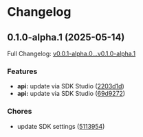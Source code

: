 # Changelog

## 0.1.0-alpha.1 (2025-05-14)

Full Changelog: [v0.0.1-alpha.0...v0.1.0-alpha.1](https://github.com/AccidentalJedi/Remote-Savant-MCP/compare/v0.0.1-alpha.0...v0.1.0-alpha.1)

### Features

* **api:** update via SDK Studio ([2203d1d](https://github.com/AccidentalJedi/Remote-Savant-MCP/commit/2203d1d50992258b1c7d4d3ec2f5a45b8c313077))
* **api:** update via SDK Studio ([69d9272](https://github.com/AccidentalJedi/Remote-Savant-MCP/commit/69d927211de0fe539d15ce2427cf7eb4f77480c9))


### Chores

* update SDK settings ([5113954](https://github.com/AccidentalJedi/Remote-Savant-MCP/commit/511395461b69b27aaf306399a904187c0556ffa5))
